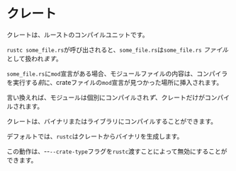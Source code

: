# <!--Crates--> クレート

<!--A crate is a compilation unit in Rust.-->
クレートは、ルーストのコンパイルユニットです。
<!--Whenever `rustc some_file.rs` is called, `some_file.rs` is treated as the *crate file*.-->
`rustc some_file.rs`が呼び出されると、`some_file.rs`は`some_file.rs` *ファイル*として扱われ*ます*。
<!--If `some_file.rs` has `mod` declarations in it, then the contents of the module files would be inserted in places where `mod` declarations in the crate file are found, *before* running the compiler over it.-->
`some_file.rs`に`mod`宣言がある場合、モジュールファイルの内容は、コンパイラを実行する*前*に、crateファイルの`mod`宣言が見つかった場所に挿入されます。
<!--In other words, modules do *not* get compiled individually, only crates get compiled.-->
言い換えれば、モジュールは個別にコンパイルされ*ず*、クレートだけがコンパイルされます。

<!--A crate can be compiled into a binary or into a library.-->
クレートは、バイナリまたはライブラリにコンパイルすることができます。
<!--By default, `rustc` will produce a binary from a crate.-->
デフォルトでは、`rustc`はクレートからバイナリを生成します。
<!--This behavior can be overridden by passing the `--crate-type` flag to `rustc`.-->
この動作は、--`--crate-type`フラグを`rustc`渡すことによって無効にすることができます。
